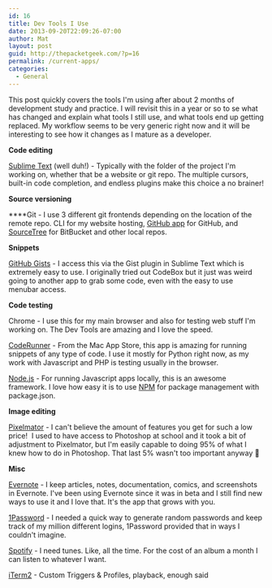 ```yaml
---
id: 16
title: Dev Tools I Use
date: 2013-09-20T22:09:26-07:00
author: Mat
layout: post
guid: http://thepacketgeek.com/?p=16
permalink: /current-apps/
categories:
  - General
---
```

This post quickly covers the tools I'm using after about 2 months of development study and practice. I will revisit this in a year or so to se what has changed and explain what tools I still use, and what tools end up getting replaced. My workflow seems to be very generic right now and it will be interesting to see how it changes as I mature as a developer.

**<!--more-->Code editing**

<a title="VSCode" href="http://www.sublimetext.com" target="_blank">Sublime Text</a> (well duh!) - Typically with the folder of the project I'm working on, whether that be a website or git repo. The multiple cursors, built-in code completion, and endless plugins make this choice a no brainer!

**Source versioning**

****Git - I use 3 different git frontends depending on the location of the remote repo. CLI for my website hosting, <a title="GitHub Mac App" href="http://mac.github.com" target="_blank">GitHub app</a> for GitHub, and <a title="SourceTree" href="http://www.sourcetreeapp.com/" target="_blank">SourceTree</a> for BitBucket and other local repos.

**Snippets**

<a title="Gist" href="https://gist.github.com/" target="_blank">GitHub Gists</a> - I access this via the Gist plugin in Sublime Text which is extremely easy to use. I originally tried out CodeBox but it just was weird going to another app to grab some code, even with the easy to use menubar access.

**Code testing**

Chrome - I use this for my main browser and also for testing web stuff I'm working on. The Dev Tools are amazing and I love the speed.

<a title="CodeRunner" href="http://krillapps.com/coderunner/" target="_blank">CodeRunner</a> - From the Mac App Store, this app is amazing for running snippets of any type of code. I use it mostly for Python right now, as my work with Javascript and PHP is testing usually in the browser.

<a title="Node.js" href="http://nodejs.org/" target="_blank">Node.js</a> - For running Javascript apps locally, this is an awesome framework. I love how easy it is to use <a title="NPM" href="http://npmjs.org" target="_blank">NPM</a> for package management with package.json.

**Image editing**

<a title="Pixelmator" href="http://www.pixelmator.com" target="_blank">Pixelmator</a> - I can't believe the amount of features you get for such a low price!  I used to have access to Photoshop at school and it took a bit of adjustment to Pixelmator, but I'm easily capable to doing 95% of what I knew how to do in Photoshop. That last 5% wasn't too important anyway 🙂

**Misc**

<a title="Evernote" href="http://www.evernote.com" target="_blank">Evernote</a> - I keep articles, notes, documentation, comics, and screenshots in Evernote. I've been using Evernote since it was in beta and I still find new ways to use it and I love that. It's the app that grows with you.

<a title="1Password" href="https://agilebits.com/onepassword" target="_blank">1Password</a> - I needed a quick way to generate random passwords and keep track of my million different logins, 1Password provided that in ways I couldn't imagine.

<a title="Spotify" href="http://www.spotify.com" target="_blank">Spotify</a> - I need tunes. Like, all the time. For the cost of an album a month I can listen to whatever I want.

<a title="iTerm 2" href="http://www.iterm2.com" target="_blank">iTerm2</a> - Custom Triggers & Profiles, playback, enough said
